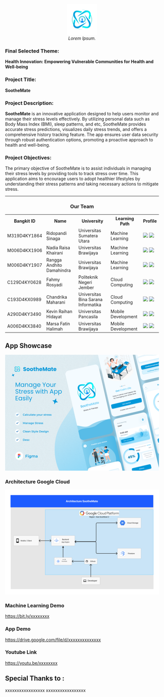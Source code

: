 <!-- # TechWaste
| ![logo men](https://media.discordapp.net/attachments/1023598916857499680/1114516345367842846/Group_40.png) |"A convenient way to manage your electronics waste."|
|--|--| -->

<div align="center">
  <img src="https://raw.githubusercontent.com/SootheMate-Capstone-Team-C241-PS363/.github/master/pictures/Logo%20SootheMate.png" width="100" height="100"><br>
  <i>Lorem Ipsum.</i>
</div>

<!-- ### THE PORTAL
[Link to...](https://github.com/)
[Link to...](https://github.com/)
[Link to...](https://github.com/)
[Link to...](https://github.com/) -->

<!-- # About Us
TechWas is a student-led organization dedicated to enhancing the management of e-waste disposals and increasing awareness of electronic waste. Our team of six members, divided into machine learning, cloud computing, and mobile development divisions, has developed an app to achieve our goal. -->

### Final Selected Theme:

**Health Innovation: Empowering Vulnerable Communities for Health and Well-being**

### Project Title:

**SootheMate**

### Project Description:

**SootheMate** is an innovative application designed to help users monitor and manage their stress levels effectively. By utilizing personal data such as Body Mass Index (BMI), sleep patterns, and etc, SootheMate provides accurate stress predictions, visualizes daily stress trends, and offers a comprehensive history tracking feature. The app ensures user data security through robust authentication options, promoting a proactive approach to health and well-being.

### Project Objectives:

The primary objective of SootheMate is to assist individuals in managing their stress levels by providing tools to track stress over time. This application aims to encourage users to adopt healthier lifestyles by understanding their stress patterns and taking necessary actions to mitigate stress.

---

<div align="center">
  <h3>Our Team</h3>
  <table align="center">
    <tr>
      <th>Bangkit ID</th>
      <th>Name</th>
      <th>University</th>
      <th>Learning Path</th>
      <th>Profile</th>
    </tr>
    <tr>
      <td>M319D4KY1864</td>
      <td>Ridopandi Sinaga</td>
      <td>Universitas Sumatera Utara</td>
      <td>Machine Learning</td>
      <td>
        <a href="https://github.com/ridopandiSinaga"><img src="https://img.shields.io/badge/github-121013?style=for-the-badge&logo=github&logoColor=white"></a>
        <a href="https://www.linkedin.com/in/ridopandi-sinaga/"><img src="https://img.shields.io/badge/linkedin-%230077B5.svg?style=for-the-badge&logo=linkedin&logoColor=white"></a>
      </td>
    </tr>
    <tr>
      <td>M006D4KX1906</td>
      <td>Nadia Raisa Khairani</td>
      <td>Universitas Brawijaya</td>
      <td>Machine Learning</td>
      <td>
        <a href="https://github.com/nadiaraisa"><img src="https://img.shields.io/badge/github-121013?style=for-the-badge&logo=github&logoColor=white"></a>
        <a href="https://www.linkedin.com/in/nadiaraisa-khairani"><img src="https://img.shields.io/badge/linkedin-%230077B5.svg?style=for-the-badge&logo=linkedin&logoColor=white"></a>
      </td>
    </tr>
    <tr>
      <td>M006D4KY1907</td>
      <td>Rangga Andhito Damahindra</td>
      <td>Universitas Brawijaya</td>
      <td>Machine Learning</td>
      <td>
        <a href="https://github.com/ranggadamahindra"><img src="https://img.shields.io/badge/github-121013?style=for-the-badge&logo=github&logoColor=white"></a>
        <a href="https://www.linkedin.com/in/rangga-andhito-damahindra"><img src="https://img.shields.io/badge/linkedin-%230077B5.svg?style=for-the-badge&logo=linkedin&logoColor=white"></a>
      </td>
    </tr>
    <tr>
      <td>C129D4KY0628</td>
      <td>Fahmy Rosyadi</td>
      <td>Politeknik Negeri Jember</td>
      <td>Cloud Computing</td>
      <td>
        <a href="https://github.com/rsydfhmy03"><img src="https://img.shields.io/badge/github-121013?style=for-the-badge&logo=github&logoColor=white"></a>
        <a href="https://www.linkedin.com/in/mitahudev03/"><img src="https://img.shields.io/badge/linkedin-%230077B5.svg?style=for-the-badge&logo=linkedin&logoColor=white"></a>
      </td>
    </tr>
    <tr>
      <td>C193D4KX0989</td>
      <td>Chandrika Maharani</td>
      <td>Universitas Bina Sarana Informatika</td>
      <td>Cloud Computing</td>
      <td>
        <a href="https://github.com/arikadesu"><img src="https://img.shields.io/badge/github-121013?style=for-the-badge&logo=github&logoColor=white"></a>
        <a href="https://www.linkedin.com/in/chandrika13/"><img src="https://img.shields.io/badge/linkedin-%230077B5.svg?style=for-the-badge&logo=linkedin&logoColor=white"></a>
      </td>
    </tr>
    <tr>
      <td>A290D4KY3490</td>
      <td>Kevin Raihan Hidayat</td>
      <td>Universitas Pancasila</td>
      <td>Mobile Development</td>
      <td>
        <a href="https://github.com/kevinxzuto"><img src="https://img.shields.io/badge/github-121013?style=for-the-badge&logo=github&logoColor=white"></a>
        <a href="https://www.linkedin.com/in/kevin-raihan-hidayat-4266512ba/"><img src="https://img.shields.io/badge/linkedin-%230077B5.svg?style=for-the-badge&logo=linkedin&logoColor=white"></a>
      </td>
    </tr>
    <tr>
      <td>A006D4KX3840</td>
      <td>Marsa Fatin Halimah</td>
      <td>Universitas Brawijaya</td>
      <td>Mobile Development</td>
      <td>
        <a href="https://github.com/marsaafh"><img src="https://img.shields.io/badge/github-121013?style=for-the-badge&logo=github&logoColor=white"></a>
        <a href="https://www.linkedin.com/in/marsa-fatin-9895bb209/"><img src="https://img.shields.io/badge/linkedin-%230077B5.svg?style=for-the-badge&logo=linkedin&logoColor=white"></a>
      </td>
    </tr>
  </table>
</div>

<!-- ### TBA -->

## App Showcase

![App Showcase](https://raw.githubusercontent.com/SootheMate-Capstone-Team-C241-PS363/.github/master/pictures/SootheMate.png)

### Architecture Google Cloud

![Cloud Architecture](https://raw.githubusercontent.com/SootheMate-Capstone-Team-C241-PS363/.github/master/pictures/ArchitectureGCP.png)

### Machine Learning Demo

https://bit.ly/xxxxxxxx

### App Demo

https://drive.google.com/file/d/xxxxxxxxxxxxxx

### Youtube Link

https://youtu.be/xxxxxxxx

## Special Thanks to :

xxxxxxxxxxxxxxxxx
xxxxxxxxxxxxxxxxx
